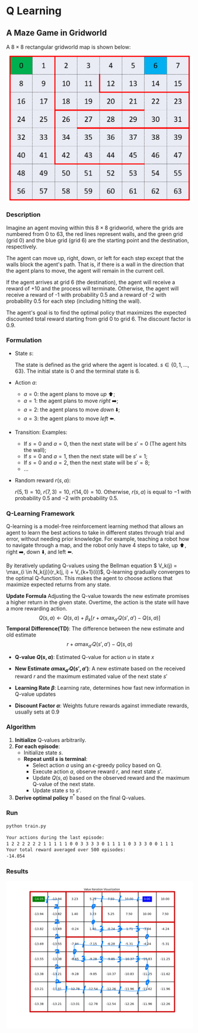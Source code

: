 # Q Learning

## A Maze Game in Gridworld

A $8\times8$  rectangular gridworld map is shown below:

![gridworld.png](maze.png)

### Description

Imagine an agent moving within this $8\times 8$ gridworld, where the grids are numbered from $0$ to $63$, the red lines represent walls, and the green grid (grid $0$) and the blue grid (grid $6$) are the starting point and the destination, respectively.

The agent can move up, right, down, or left for each step except that the walls block the agent's path. That is, if there is a wall in the direction that the agent plans to move, the agent will remain in the current cell.

If the agent arrives at grid $6$ (the destination), the agent will receive a reward of $+10$ and the process will terminate. Otherwise, the agent will receive a reward of -1 with probability 0.5 and a reward of -2 with probability 0.5 for each step (including hitting the wall).

The agent's goal is to find the optimal policy that maximizes the expected discounted total reward starting from grid $0$ to grid $6$. The discount factor is $0.9$.

### Formulation

- State $s$:

    The state is defined as the grid where the agent is located. $s\in\{0,1,...,63\}$.
    The initial state is $0$ and the terminal state is $6$.

- Action $a$:
  - $a=0$: the agent plans to move *up* ⬆️;
  - $a=1$: the agent plans to move *right* ➡️;
  - $a=2$: the agent plans to move *down* ⬇️;
  - $a=3$: the agent plans to move *left* ⬅️.

- Transition:
    Examples:
  - If $s=0$ and $a=0$, then the next state will be $s'=0$ (The agent hits the wall);
  - If $s=0$ and $a=1$, then the next state will be $s'=1$;
  - If $s=0$ and $a=2$, then the next state will be $s'=8$;
  - ...

- Random reward $r(s,a)$:

    $r(5,1) = 10$, $r(7,3) = 10$, $r(14,0) = 10$. Otherwise, $r(s,a)$ is equal to $-1$ with probability $0.5$ and $-2$ with probability $0.5$.

### Q-Learning Framework

Q-learning is a model-free reinforcement learning method that allows an agent to learn the best actions to take in different states through trial and error, without needing prior knowledge. For example, teaching a robot how to navigate through a map, and the robot only have 4 steps to take, up ⬆️, right ➡️, down ⬇️, and left ⬅️.

By iteratively updating Q-values using the Bellman equation $
V_k(j) = \max_{i \in N_k(j)}(r_k(j, i) + V_{k+1}(i))$, Q-learning gradually converges to the optimal Q-function. This makes the agent to choose actions that maximize expected returns from any state.

**Update Formula**
Adjusting the Q-value towards the new estimate promises a higher return in the given state. Overtime, the action is the state will have a more rewarding action.
$$
Q(s, a) \leftarrow Q(s, a) + \beta_k [r + \alpha \max_{a'}Q(s', a') - Q(s, a)]
$$
**Temporal Difference(TD)**: The difference between the new estimate and old estimate
$$r + \alpha \max_{a'}Q(s', a') - Q(s, a)$$

- **Q-value $Q(s, a)$**: Estimated Q-value for action $u$ in state $x$

- **New Estimate $\alpha \max_{a'}Q(s', a')$**: A new estimate based on the received reward $r$ and the maximum estimated value of the next state $s'$

- **Learning Rate $\beta$**: Learning rate, determines how fast new information in Q-value updates

- **Discount Factor $\alpha$**: Weights future rewards against immediate rewards, usually sets at $0.9$

### Algorithm


1. **Initialize** Q-values arbitrarily.
2. **For each episode**:
    - Initialize state $s$.
    - **Repeat until $s$ is terminal**:
        - Select action $a$ using an $\epsilon$-greedy policy based on Q.
        - Execute action $a$, observe reward $r$, and next state $s'$.
        - Update $Q(s, a)$ based on the observed reward and the maximum Q-value of the next state.
        - Update state $s$ to $s'$.
3. **Derive optimal policy** $\pi^*$ based on the final Q-values.

### Run

```bash
python train.py
```

```bash
Your actions during the last episode:
1 2 2 2 2 2 2 1 1 1 1 1 0 0 3 3 3 3 0 1 1 1 1 0 3 3 3 0 0 1 1 1 
Your total reward averaged over 500 episodes:
-14.054
```

### Results

![result](result.jpg)
